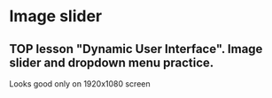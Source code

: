 # Image slider
## TOP lesson "Dynamic User Interface". Image slider and dropdown menu practice.
Looks good only on 1920x1080 screen